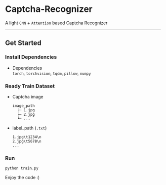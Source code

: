 # Captcha-Recognizer   

A light `CNN` + `Attention` based Captcha Recognizer  

---  

## Get Started  
### Install Dependencies
- Dependencies  
`torch`, `torchvision`, `tqdm`, `pillow`, `numpy`

### Ready Train Dataset 
- Captcha image
  ```  
  image_path
    ├─ 1.jpg
    ├─ 2.jpg
    ┗─ ...
  ```
- label_path (`.txt`)
  ```
  1.jpg\t1234\n
  2.jpg\t5678\n
  ...
  ```  
### Run  
```  
python train.py
```

Enjoy the code :)
